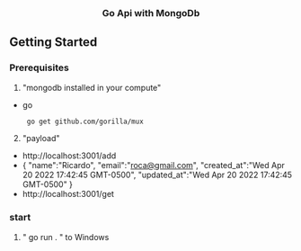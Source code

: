 <div id="top"></div>
<!--
*** Thanks for checking out the Best-README-Template. If you have a suggestion
*** that would make this better, please fork the repo and create a pull request
*** or simply open an issue with the tag "enhancement".
*** Don't forget to give the project a star!
*** Thanks again! Now go create something AMAZING! :D
-->



<!-- PROJECT SHIELDS -->
<!--
*** I'm using markdown "reference style" links for readability.
*** Reference links are enclosed in brackets [ ] instead of parentheses ( ).
*** See the bottom of this document for the declaration of the reference variables
*** for contributors-url, forks-url, etc. This is an optional, concise syntax you may use.
*** https://www.markdownguide.org/basic-syntax/#reference-style-links
-->


<!-- PROJECT LOGO -->
<br />
<div align="center">
  <h3 align="center">Go Api with MongoDb</h3>
</div>


<!-- GETTING STARTED -->
## Getting Started


### Prerequisites

1. "mongodb installed in your compute"

* go
  ```sh
   go get github.com/gorilla/mux 
  ```

2. "payload"

* http://localhost:3001/add
* {
	"name":"Ricardo",
	"email":"roca@gmail.com",
	"created_at":"Wed Apr 20 2022 17:42:45 GMT-0500",
	"updated_at":"Wed Apr 20 2022 17:42:45 GMT-0500"
}
* http://localhost:3001/get


### start

1. "  go run . "    to Windows